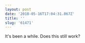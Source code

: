 ```yaml
---
layout: post
date: '2018-05-16T17:04:31.867Z'
title: ''
slug: '61471'
---
```

It&#39;s been a while. Does this still work?
